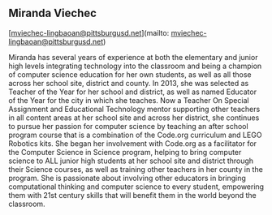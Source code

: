 ## Miranda Viechec

[mviechec-lingbaoan@pittsburgusd.net](mailto: mviechec-lingbaoan@pittsburgusd.net)

Miranda has several years of experience at both the elementary and junior high levels integrating technology into the classroom and being a champion of computer science education for her own students, as well as all those across her school site, district and county.  In 2013, she was selected as Teacher of the Year for her school and district, as well as named Educator of the Year for the city in which she teaches.  Now a Teacher On Special Assignment and Educational Technology mentor supporting other teachers in all content areas at her school site and across her district, she continues to pursue her passion for computer science by teaching an after school program course that is a combination of the Code.org curriculum and LEGO Robotics kits.  She began her involvement with Code.org as a facilitator for the Computer Science in Science program, helping to bring computer science to ALL junior high students at her school site and district through their Science courses, as well as training other teachers in her county in the program.  She is passionate about involving other educators in bringing computational thinking and computer science to every student, empowering them with 21st century skills that will benefit them in the world beyond the classroom.
